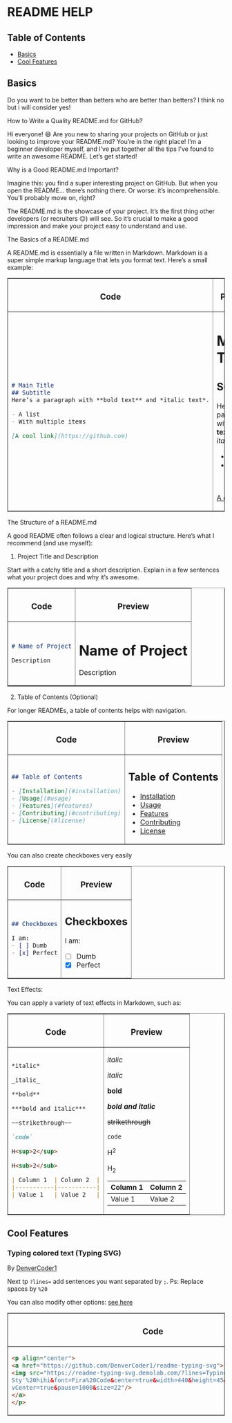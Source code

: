 # README HELP

## Table of Contents

- [Basics](#Basics)
- [Cool Features](#Cool-Features)

## Basics

Do you want to be better than betters who are better than betters? I think no but i will consider yes!

How to Write a Quality README.md for GitHub?

Hi everyone! 😄 Are you new to sharing your projects on GitHub or just looking to improve your README.md? You’re in the right place! I’m a beginner developer myself, and I’ve put together all the tips I’ve found to write an awesome README. Let’s get started!

Why is a Good README.md Important?

Imagine this: you find a super interesting project on GitHub. But when you open the README… there’s nothing there. Or worse: it’s incomprehensible. You’ll probably move on, right?

The README.md is the showcase of your project. It’s the first thing other developers (or recruiters 😉) will see. So it’s crucial to make a good impression and make your project easy to understand and use.

The Basics of a README.md

A README.md is essentially a file written in Markdown. Markdown is a super simple markup language that lets you format text. Here’s a small example:

<div align="center">
<table border="1" style="width: 100%">
<tr>
<th style="width: 50%;">
<h3>Code</h3>
</th>
<th style="width: 50%;">
<h3>Preview</h3>
</th>
</tr>
<tr>
<td>

```md
# Main Title
## Subtitle
Here’s a paragraph with **bold text** and *italic text*.

- A list
- With multiple items

[A cool link](https://github.com)
```
</td>
<td>

# Main Title
## Subtitle
Here’s a paragraph with **bold text** and *italic text*.

- A list
- With multiple items

[A cool link](https://github.com)
</tr>
</table>
</div>

The Structure of a README.md

A good README often follows a clear and logical structure. Here’s what I recommend (and use myself):

1. Project Title and Description

Start with a catchy title and a short description. Explain in a few sentences what your project does and why it’s awesome.

<div align="center">
<table border="1">
<tr>
<th>
<h3>Code</h3>
</th>
<th>
<h3>Preview</h3>
</th>
</tr>
<tr>
<td>

```md
# Name of Project

Description
```
</td>
<td>

# Name of Project

Description
</td>
</tr>
</table>
</div>

2. Table of Contents (Optional)

For longer READMEs, a table of contents helps with navigation.

<div align="center">
<table border="1">
<tr>
<th>
<h3>Code</h3>
</th>
<th>
<h3>Preview</h3>
</th>
</tr>
<tr>
<td>

```md
## Table of Contents

- [Installation](#installation)
- [Usage](#usage)
- [Features](#features)
- [Contributing](#contributing)
- [License](#license)
```
</td>
<td>

## Table of Contents

- [Installation](#installation)
- [Usage](#usage)
- [Features](#features)
- [Contributing](#contributing)
- [License](#license)
</tr>
</table>
</div>

You can also create checkboxes very easily

<div align="center">
<table border="1">
<tr>
<th>
<h3>Code</h3>
</th>
<th>
<h3>Preview</h3>
</th>
</tr>
<tr>
<td>

```md
## Checkboxes

I am:
- [ ] Dumb
- [x] Perfect
```
</td>
<td>

## Checkboxes

I am:
- [ ] Dumb
- [x] Perfect
</tr>
</table>
</div>

Text Effects:

You can apply a variety of text effects in Markdown, such as:

<div align="center">
<table border="1">
<tr>
<th>
<h3>Code</h3>
</th>
<th>
<h3>Preview</h3>
</th>
</tr>
<tr>
<td>

```md
*italic*

_italic_

**bold**

***bold and italic***

~~strikethrough~~

`code`

H<sup>2</sup>

H<sub>2</sub>

| Column 1  | Column 2  |
|-----------|-----------|
| Value 1   | Value 2   |
```
</td>
<td>

*italic*

_italic_

**bold**

***bold and italic***

~~strikethrough~~

`code`

H<sup>2</sup>

H<sub>2</sub>

| Column 1  | Column 2  |
|-----------|-----------|
| Value 1   | Value 2   |
</tr>
</table>
</div>

## Cool Features

### Typing colored text (Typing SVG)

By [DenverCoder1](https://github.com/DenverCoder1/readme-typing-svg)

Next tp `?lines=` add sentences you want separated by `;`. Ps: Replace spaces by `%20`

You can also modify other options: [see here](https://github.com/DenverCoder1/readme-typing-svg)

<div align="center">
<table border="1">
<tr>
<th>
<h3>Code</h3>
</th>
<th>
<h3>Preview</h3>
</th>
</tr>
<tr>
<td>

```md
<p align="center">
<a href="https://github.com/DenverCoder1/readme-typing-svg">
<img src="https://readme-typing-svg.demolab.com/?lines=Typing%20;colored%20text;
Sty'%20hihi&font=Fira%20Code&center=true&width=440&height=45&color=f75c7e&
vCenter=true&pause=1000&size=22"/>
</a>
</p>
```
</td>
<td>

<p align="center">
<a href="https://github.com/DenverCoder1/readme-typing-svg">
<img src="https://readme-typing-svg.demolab.com/?lines=Typing%20;colored%20text;Sty'%20hihi&font=Fira%20Code&center=true&width=440&height=45&color=f75c7e&vCenter=true&pause=1000&size=22"/>
</tr>
</table>
</div>
</a>
</p>
